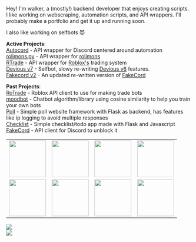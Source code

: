 Hey! I'm walker, a (mostly!) backend developer that enjoys creating scripts. I like working on webscraping, automation scripts, and API wrappers. I'll probably make a portfolio and get it up and running soon.

I also like working on selfbots 😈

**Active Projects**:
<br>
[Autocord](https://github.com/wa1ker38552/autocord) - API wrapper for Discord centered around automation <br>
[rolimons.py](https://github.com/wa1k38552/rolimons.py) - API wrapper for [rolimons](https://rolimons.com) <br>
[RTrade](https://github.com/wa1ker38552/rtrade) - API wrapper for [Roblox's](https://roblox.com/trades) trading system<br>
[Devious v7](https://github.com/wa1ker38552/devious) - Selfbot, slowy re-writing [Devious v6](https://github.com/wa1ker38552/devious-selfbot) features.<br>
[Fakecord v2](https://github.com/wa1ker38552/fakecord-v2) - An updated re-written version of [FakeCord](https://github.com/wa1ker38552/fakecord)<br>

**Past Projects**: <br>
[RoTrade](https://github.com/wa1ker38552/RoTrade-PY) - Roblox API client to use for making trade bots <br>
[moodbot](https://github.com/wa1ker38552/moodbot) - Chatbot algorithm/library using cosine similarity to help you train your own bots <br>
[Poll](https://github.com/wa1ker38552/Poll) - Simple poll website framework with Flask as backend, has features like ip logging to avoid multiple responses <br>
[Checklist](https://github.com/wa1ker38552/checklist) - Simple checklist/todo app made with Flask and Javascript<br>
[FakeCord](https://github.com/wa1ker38552/fakecord) - API client for Discord to unblock it<br>

<table>
  <tr>
    <td> <img src="https://user-images.githubusercontent.com/100868154/195209878-9abfbecf-6afc-4fcf-b5e7-47182c6a87cc.png" height="100" width="100"/> </td>
    <td> <img src="https://user-images.githubusercontent.com/100868154/195210437-1f0d9b97-5385-4a25-a3d0-fc7290f2202a.png" height="100" width="100"/> </td>
    <td> <img src="https://user-images.githubusercontent.com/100868154/195209955-c2a2a886-7107-42ba-aac0-98a562bcaa53.png" height="100" width="100"/> </td>
    <td> <img src="https://user-images.githubusercontent.com/100868154/195210571-63854fd4-87d7-495d-a8a5-8e2dff4f798a.png" height="100" width="100"/> </td>
  </tr>
  <tr>
    <td> <img src="https://user-images.githubusercontent.com/100868154/195210016-c1c6fa81-b801-4307-abd3-f4235c2bf6f4.png" height="100" width="100"/> </td>
    <td> <img src="https://user-images.githubusercontent.com/100868154/195210045-3e2656c3-4aa2-46f3-bd67-333e7042de7a.png" height="100" width="100"/> </td>
    <td> <img src="https://user-images.githubusercontent.com/100868154/195210112-4fd8c955-40dc-432e-8e73-53a919853369.png" height="100" width="100"/> </td>
    <td> <img src="https://user-images.githubusercontent.com/100868154/195210784-78d26936-e88b-45d0-b920-31f312b17e0c.png" height="100" width="100"/> </td>
  </tr>
</table>

![](https://komarev.com/ghpvc/?username=wa1ker38552)
<br>
![](https://github-readme-stats.vercel.app/api?username=wa1ker38552)

